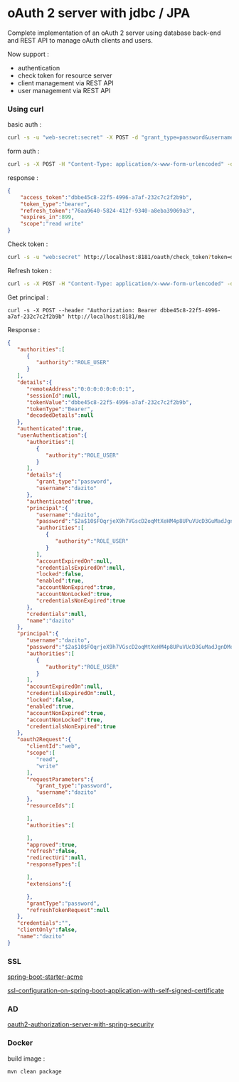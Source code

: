 # oAuth 2 server with jdbc / JPA
Complete implementation of an oAuth 2 server using database back-end and REST API to manage oAuth clients and users.

Now support :
- authentication
- check token for resource server
- client management via REST API
- user management via REST API

### Using curl

basic auth :

```sh
curl -s -u "web-secret:secret" -X POST -d "grant_type=password&username=dazito&password=dazito.com" http://localhost:8181/oauth/token
```

form auth :

```sh
curl -s -X POST -H "Content-Type: application/x-www-form-urlencoded" -d "grant_type=password&client_id=web&client_secret=secret&username=dazito&password=dazito.com" http://localhost:8181/rest/oauth/token
```
response :

```json
{
	"access_token":"dbbe45c8-22f5-4996-a7af-232c7c2f2b9b",
	"token_type":"bearer",
	"refresh_token":"76aa9640-5824-412f-9340-a8eba39069a3",
	"expires_in":899,
	"scope":"read write"
}
```

Check token :

```sh
curl -s -u "web:secret" http://localhost:8181/oauth/check_token?token=dbbe45c8-22f5-4996-a7af-232c7c2f2b9b
```

Refresh token :

```sh
curl -s -X POST -H "Content-Type: application/x-www-form-urlencoded" -d "grant_type=refresh_token&client_id=web&client_secret=secret&refresh_token=76aa9640-5824-412f-9340-a8eba39069a3" http://localhost:8181/oauth/token
```

Get principal :

```ssh
curl -s -X POST --header "Authorization: Bearer dbbe45c8-22f5-4996-a7af-232c7c2f2b9b" http://localhost:8181/me
```

Response :

```json
{  
   "authorities":[  
      {  
         "authority":"ROLE_USER"
      }
   ],
   "details":{  
      "remoteAddress":"0:0:0:0:0:0:0:1",
      "sessionId":null,
      "tokenValue":"dbbe45c8-22f5-4996-a7af-232c7c2f2b9b",
      "tokenType":"Bearer",
      "decodedDetails":null
   },
   "authenticated":true,
   "userAuthentication":{  
      "authorities":[  
         {  
            "authority":"ROLE_USER"
         }
      ],
      "details":{  
         "grant_type":"password",
         "username":"dazito"
      },
      "authenticated":true,
      "principal":{  
         "username":"dazito",
         "password":"$2a$10$FOqrjeX9h7VGscD2oqMtXeHM4p8UPuVUcD3GuMadJgnDMq0SOJDDC",
         "authorities":[  
            {  
               "authority":"ROLE_USER"
            }
         ],
         "accountExpiredOn":null,
         "credentialsExpiredOn":null,
         "locked":false,
         "enabled":true,
         "accountNonExpired":true,
         "accountNonLocked":true,
         "credentialsNonExpired":true
      },
      "credentials":null,
      "name":"dazito"
   },
   "principal":{  
      "username":"dazito",
      "password":"$2a$10$FOqrjeX9h7VGscD2oqMtXeHM4p8UPuVUcD3GuMadJgnDMq0SOJDDC",
      "authorities":[  
         {  
            "authority":"ROLE_USER"
         }
      ],
      "accountExpiredOn":null,
      "credentialsExpiredOn":null,
      "locked":false,
      "enabled":true,
      "accountNonExpired":true,
      "accountNonLocked":true,
      "credentialsNonExpired":true
   },
   "oauth2Request":{  
      "clientId":"web",
      "scope":[  
         "read",
         "write"
      ],
      "requestParameters":{  
         "grant_type":"password",
         "username":"dazito"
      },
      "resourceIds":[  

      ],
      "authorities":[  

      ],
      "approved":true,
      "refresh":false,
      "redirectUri":null,
      "responseTypes":[  

      ],
      "extensions":{  

      },
      "grantType":"password",
      "refreshTokenRequest":null
   },
   "credentials":"",
   "clientOnly":false,
   "name":"dazito"
}
```

### SSL
[spring-boot-starter-acme](https://github.com/creactiviti/spring-boot-starter-acme)

[ssl-configuration-on-spring-boot-application-with-self-signed-certificate](https://malalanayake.wordpress.com/2017/01/28/ssl-configuration-on-spring-boot-application-with-self-signed-certificate/)

### AD
[oauth2-authorization-server-with-spring-security](https://raymondhlee.wordpress.com/2015/12/05/oauth2-authorization-server-with-spring-security/)

### Docker
build image :
```sh
mvn clean package
```